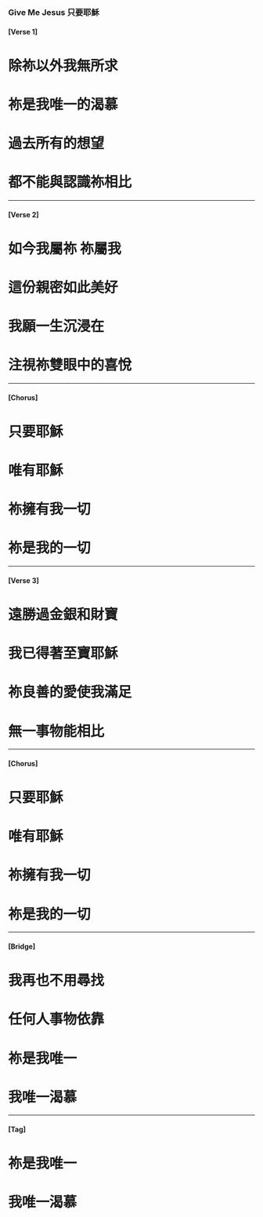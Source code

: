 ### Give Me Jesus 只要耶穌

#### [Verse 1] 
# 除祢以外我無所求 
# 祢是我唯一的渴慕
# 過去所有的想望
# 都不能與認識祢相比

---

#### [Verse 2] 
# 如今我屬祢 祢屬我 
# 這份親密如此美好
# 我願一生沉浸在
# 注視祢雙眼中的喜悅

---

#### [Chorus] 
# 只要耶穌 
# 唯有耶穌 
# 祢擁有我一切
# 祢是我的一切

---

#### [Verse 3] 
# 遠勝過金銀和財寶 
# 我已得著至寶耶穌 
# 祢良善的愛使我滿足
# 無一事物能相比 

---

#### [Chorus] 
# 只要耶穌 
# 唯有耶穌 
# 祢擁有我一切
# 祢是我的一切

---

#### [Bridge] 
# 我再也不用尋找 
# 任何人事物依靠 
# 祢是我唯一 
# 我唯一渴慕

---

#### [Tag]
# 祢是我唯一 
# 我唯一渴慕


